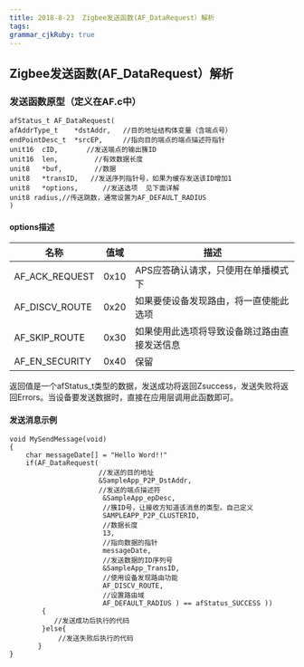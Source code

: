 ```yaml
---
title: 2018-8-23  Zigbee发送函数(AF_DataRequest）解析 
tags: 
grammar_cjkRuby: true
---
```

## Zigbee发送函数(AF_DataRequest）解析 

### 发送函数原型（定义在AF.c中）
``` cpp?linenums
afStatus_t AF_DataRequest( 
afAddrType_t    *dstAddr,   //目的地址结构体变量（含端点号）
endPointDesc_t  *srcEP,     //指向目的端点的端点描述符指针
unit16  cID,       //发送端点的输出簇ID      
unit16  len,         //有效数据长度               
unit8   *buf,        //数据
unit8   *transID,   //发送序列指针号，如果为缓存发送该ID增加1    
unit8   *options,      //发送选项  见下面详解         
unit8 radius,//传送跳数，通常设置为AF_DEFAULT_RADIUS
)
```
#### options描述
|       名称     |   值域   |                      描述                    |
| ---------------| -------- | ----------------- |
| AF_ACK_REQUEST |   0x10   | APS应答确认请求，只使用在单播模式下          |
| AF_DISCV_ROUTE |   0x20   | 如果要使设备发现路由，将一直使能此选项       |
| AF_SKIP_ROUTE  |   0x30   | 如果使用此选项将导致设备跳过路由直接发送信息 |
| AF_EN_SECURITY |   0x40   |               保留                           |

返回值是一个afStatus_t类型的数据，发送成功将返回Zsuccess，发送失败将返回Errors。当设备要发送数据时，直接在应用层调用此函数即可。

#### 发送消息示例

``` cpp?linenums
void MySendMessage(void)
{
    char messageDate[] = "Hello Word!!"
	if(AF_DataRequest(
	                  //发送的目的地址
	                  &SampleApp_P2P_DstAddr, 
					  //发送的端点描述符
	                   &SampleApp_epDesc,
					   //簇ID号，让接收方知道该消息的类型。自己定义
                       SAMPLEAPP_P2P_CLUSTERID,
					   //数据长度
                       13,
					   //指向数据的指针
                       messageDate,
					   //发送数据的ID序列号
                       &SampleApp_TransID,
					   //使用设备发现路由功能
                       AF_DISCV_ROUTE,
					   //设置路由域
                       AF_DEFAULT_RADIUS ) == afStatus_SUCCESS ))
		{
	       //发送成功后执行的代码
	    }else{
	        //发送失败后执行的代码
	   }
}
```